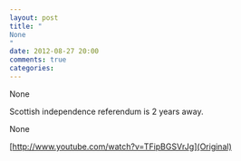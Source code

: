 ```yaml
---
layout: post
title: "
None
"
date: 2012-08-27 20:00
comments: true
categories: 
---
```


None


Scottish independence referendum is 2 years away.


None

[http://www.youtube.com/watch?v=TFipBGSVrJg](Original)

